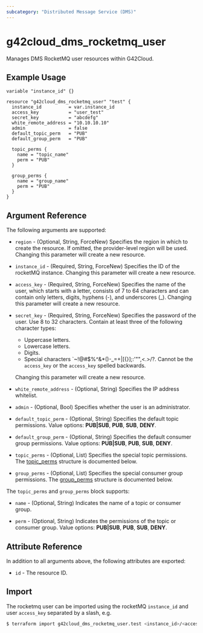 ```yaml
---
subcategory: "Distributed Message Service (DMS)"
---
```


# g42cloud_dms_rocketmq_user

Manages DMS RocketMQ user resources within G42Cloud.

## Example Usage

```hcl
variable "instance_id" {}

resource "g42cloud_dms_rocketmq_user" "test" {
  instance_id          = var.instance_id
  access_key           = "user_test"
  secret_key           = "abcdefg"
  white_remote_address = "10.10.10.10"
  admin                = false
  default_topic_perm   = "PUB"
  default_group_perm   = "PUB"
  
  topic_perms {
    name = "topic_name"
    perm = "PUB"
  }
  
  group_perms {
    name = "group_name"
    perm = "PUB"
  }
}
```

## Argument Reference

The following arguments are supported:

* `region` - (Optional, String, ForceNew) Specifies the region in which to create the resource.
  If omitted, the provider-level region will be used. Changing this parameter will create a new resource.

* `instance_id` - (Required, String, ForceNew) Specifies the ID of the rocketMQ instance.
  Changing this parameter will create a new resource.

* `access_key` - (Required, String, ForceNew) Specifies the name of the user, which starts with a letter, consists of 7
  to 64 characters and can contain only letters, digits, hyphens (-), and underscores (_).
  Changing this parameter will create a new resource.

* `secret_key` - (Required, String, ForceNew) Specifies the password of the user. Use 8 to 32 characters. Contain at
  least three of the following character types:
  + Uppercase letters.
  + Lowercase letters.
  + Digits.
  + Special characters \`~!@#$%^&*()-_=+\|[{}];:'"",<.>/?. Cannot be the `access_key` or the `access_key` spelled
    backwards.
  
  Changing this parameter will create a new resource.

* `white_remote_address` - (Optional, String) Specifies the IP address whitelist.

* `admin` - (Optional, Bool) Specifies whether the user is an administrator.

* `default_topic_perm` - (Optional, String) Specifies the default topic permissions.
  Value options: **PUB|SUB**, **PUB**, **SUB**, **DENY**.

* `default_group_perm` - (Optional, String) Specifies the default consumer group permissions.
  Value options: **PUB|SUB**, **PUB**, **SUB**, **DENY**.

* `topic_perms` - (Optional, List) Specifies the special topic permissions.
  The [topic_perms](#DmsRocketMQUser_PermsRef) structure is documented below.

* `group_perms` - (Optional, List) Specifies the special consumer group permissions.
  The [group_perms](#DmsRocketMQUser_PermsRef) structure is documented below.

<a name="DmsRocketMQUser_PermsRef"></a>
The `topic_perms` and `group_perms` block supports:

* `name` - (Optional, String) Indicates the name of a topic or consumer group.

* `perm` - (Optional, String) Indicates the permissions of the topic or consumer group.
  Value options: **PUB|SUB**, **PUB**, **SUB**, **DENY**.

## Attribute Reference

In addition to all arguments above, the following attributes are exported:

* `id` - The resource ID.

## Import

The rocketmq user can be imported using the rocketMQ `instance_id` and user `access_key` separated by a slash, e.g.

```bash
$ terraform import g42cloud_dms_rocketmq_user.test <instance_id>/<access_key>
```

